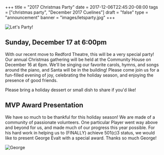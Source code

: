 +++
title  = "2017 Christmas Party"
date = 2017-12-06T22:45:20-08:00
tags = ["christmas party", "December 2017 Cuelines"]
draft = "false"
type = "announcement"
banner = "images/letsparty.jpg"
+++
<!--
What are you announcing? In an audition notice, use this section to describe the history of the show, and give any details you can about the Park Players production.
-->

![Let's Party!](/images/letsparty.jpg)

## Sunday, December 17 at 6:00pm
With our recent move to Redford Theatre, this will be a very special party! Our annual Christmas gathering will be held at the Community House on December 16 at 6pm. We'll be singing our favorite carols, hymns, and songs around the piano, and Santa will be in the building! Please come join us for a fun-filled evening of joy, celebrating the holiday season, and enjoying the presence of good friends.

Please bring a holiday dessert or small dish to share if you'd like!

## MVP Award Presentation
We have so much to be thankful for this holiday season! We are made of a community of passionate volunteers. One particular Player went way above and beyond for us, and made much of our progress this year possible. For his hard work in helping us to (FINALLY) achieve 501\(c\)3 status, we would like to present George Evalt with a special award. Thanks so much George!

![George](/images/george.jpg)
